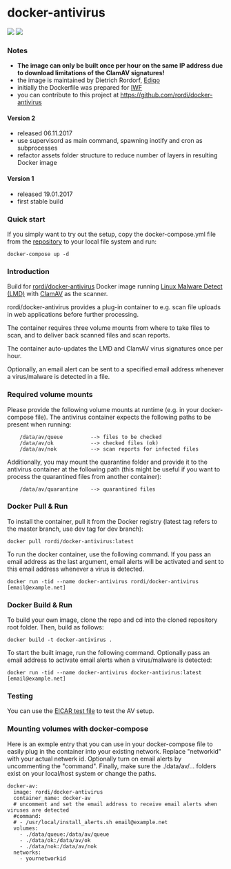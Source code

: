 # docker-antivirus

[![](https://images.microbadger.com/badges/image/rordi/docker-antivirus.svg)](https://microbadger.com/images/rordi/docker-antivirus "Get your own image badge on microbadger.com") [![](https://images.microbadger.com/badges/version/rordi/docker-antivirus.svg)](https://microbadger.com/images/rordi/docker-antivirus "Get your own version badge on microbadger.com")


### Notes
- **The image can only be built once per hour on the same IP address due to download limitations of the ClamAV signatures!**
- the image is maintained by Dietrich Rordorf, [Ediqo](https://www.ediqo.com/)
- initially the Dockerfile was prepared for [IWF](http://www.iwf.ch/web-solutions/)
- you can contribute to this project at https://github.com/rordi/docker-antivirus

#### Version 2
- released 06.11.2017
- use supervisord as main command, spawning inotify and cron as subprocesses
- refactor assets folder structure to reduce number of layers in resulting Docker image

#### Version 1
 - released 19.01.2017
 - first stable build

### Quick start

If you simply want to try out the setup, copy the docker-compose.yml file from the [repository](https://github.com/rordi/docker-antivirus) to your local file system and run:

    docker-compose up -d


### Introduction

Build for [rordi/docker-antivirus](https://hub.docker.com/r/rordi/docker-antivirus/) Docker image running [Linux Malware Detect (LMD)](https://github.com/rfxn/linux-malware-detect) with [ClamAV](https://github.com/vrtadmin/clamav-devel) as the scanner.

rordi/docker-antivirus provides a plug-in container to e.g. scan file uploads in web applications before further processing.

The container requires three volume mounts from where to take files to scan, and to deliver back scanned files and scan reports.

The container auto-updates the LMD and ClamAV virus signatures once per hour.

Optionally, an email alert can be sent to a specified email address whenever a virus/malware is detected in a file.


### Required volume mounts

Please provide the following volume mounts at runtime (e.g. in your docker-compose file). The antivirus container expects the following paths to be present when running:

        /data/av/queue         --> files to be checked
        /data/av/ok            --> checked files (ok)
        /data/av/nok           --> scan reports for infected files

Additionally, you may mount the quarantine folder and provide it to the antivirus container at the following path (this might be useful if you want to process the quarantined files from another container):

        /data/av/quarantine    --> quarantined files



### Docker Pull & Run

To install the container, pull it from the Docker registry (latest tag refers to
the master branch, use dev tag for dev branch):

    docker pull rordi/docker-antivirus:latest

To run the docker container, use the following command. If you pass an email address as the last argument, email alerts will be activated and sent to this email address whenever a virus is detected.

    docker run -tid --name docker-antivirus rordi/docker-antivirus [email@example.net]


### Docker Build & Run

To build your own image, clone the repo and cd into the cloned repository root folder. Then, build as follows:

    docker build -t docker-antivirus .

To start the built image, run the following command. Optionally pass an email address to activate email alerts when a virus/malware is detected:

    docker run -tid --name docker-antivirus docker-antivirus:latest [email@example.net]


### Testing

You can use the [EICAR test file](https://en.wikipedia.org/wiki/EICAR_test_file) to test the AV setup.


### Mounting volumes with docker-compose

Here is an exmple entry that you can use in your docker-compose file to easily plug in the container into your existing network. Replace "networkid" with your actual netwerk id. Optionally turn on email alerts by uncommenting the "command". Finally, make sure the ./data/av/... folders exist on your local/host system or change the paths.


    docker-av:
      image: rordi/docker-antivirus
      container_name: docker-av
      # uncomment and set the email address to receive email alerts when viruses are detected
      #command:
      # - /usr/local/install_alerts.sh email@example.net
      volumes:
        - ./data/queue:/data/av/queue
        - ./data/ok:/data/av/ok
        - ./data/nok:/data/av/nok
      networks:
        - yournetworkid
